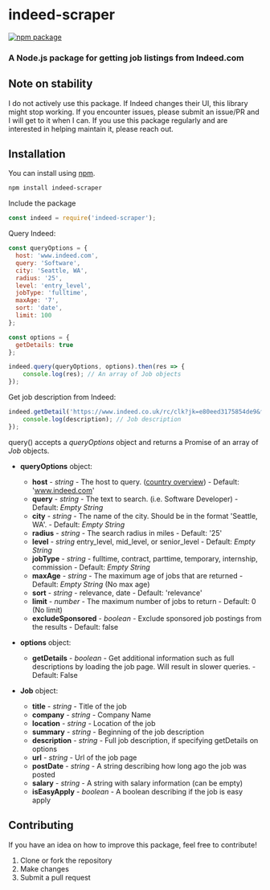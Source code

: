 # indeed-scraper

[![npm package](https://nodei.co/npm/indeed-scraper.png?downloads=true&downloadRank=true&stars=true)](https://nodei.co/npm/indeed-scraper/)

### A Node.js package for getting job listings from Indeed.com

## Note on stability

I do not actively use this package. If Indeed changes their UI, this library might stop working. If you encounter issues, please submit an issue/PR and I will get to it when I can. If you use this package regularly and are interested in helping maintain it, please reach out.

## Installation

You can install using [npm](https://www.npmjs.com/package/indeed-scraper).

```sh
npm install indeed-scraper
```

Include the package

```js
const indeed = require('indeed-scraper');
```

Query Indeed:

```js
const queryOptions = {
  host: 'www.indeed.com',
  query: 'Software',
  city: 'Seattle, WA',
  radius: '25',
  level: 'entry_level',
  jobType: 'fulltime',
  maxAge: '7',
  sort: 'date',
  limit: 100
};

const options = {
  getDetails: true
};

indeed.query(queryOptions, options).then(res => {
	console.log(res); // An array of Job objects
});
```

Get job description from Indeed:
```js
indeed.getDetail('https://www.indeed.co.uk/rc/clk?jk=e80eed3175854de9&fccid=ab643851684611c4&vjs=3').then(description => {
	console.log(description); // Job description
});
```

query() accepts a _queryOptions_ object and returns a Promise of an array of _Job_ objects.

* **queryOptions** object:
	* **host** - _string_ - The host to query. ([country overview](https://www.indeed.com/worldwide)) - Default: 'www.indeed.com'
	* **query** - _string_ - The text to search. (i.e. Software Developer) - Default: _Empty String_
	* **city** - _string_ - The name of the city.  Should be in the format 'Seattle, WA'. - Default: _Empty String_
	* **radius** - _string_ - The search radius in miles - Default: '25'
	* **level** - _string_ entry_level, mid_level, or senior_level - Default: _Empty String_
	* **jobType** - _string_ - fulltime, contract, parttime, temporary, internship, commission - Default: _Empty String_
	* **maxAge** - _string_ - The maximum age of jobs that are returned - Default: _Empty String_ (No max age)
	* **sort** - _string_ - relevance, date - Default: 'relevance'
	* **limit** - _number_ - The maximum number of jobs to return - Default: 0 (No limit)
	* **excludeSponsored** - _boolean_ - Exclude sponsored job postings from the results - Default: false

* **options** object:
	* **getDetails** - _boolean_ - Get additional information such as full descriptions by loading the job page. Will result in slower queries. - Default: False

* **Job** object:
	* **title** - _string_ - Title of the job
	* **company** - _string_ - Company Name
	* **location** - _string_ - Location of the job
	* **summary** - _string_ - Beginning of the job description
	* **description** - _string_ - Full job description, if specifying getDetails on options
	* **url** - _string_ - Url of the job page
	* **postDate** - _string_ - A string describing how long ago the job was posted
	* **salary** - _string_ - A string with salary information (can be empty)
  * **isEasyApply** - _boolean_ - A boolean describing if the job is easy apply

## Contributing

If you have an idea on how to improve this package, feel free to contribute!

1. Clone or fork the repository
2. Make changes
3. Submit a pull request
